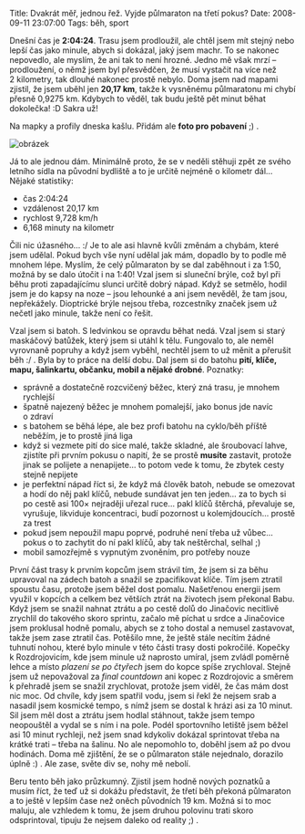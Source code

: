 Title: Dvakrát měř, jednou řež. Vyjde půlmaraton na třetí pokus?
Date: 2008-09-11 23:07:00
Tags: běh, sport

Dnešní čas je **2:04:24**. Trasu jsem prodloužil, ale chtěl jsem mít stejný nebo lepší čas jako minule, abych si dokázal, jaký jsem machr. To se nakonec nepovedlo, ale myslím, že ani tak to není hrozné. Jedno mě však mrzí – prodloužení, o němž jsem byl přesvědčen, že musí vystačit na více než 2 kilometry, tak dlouhé nakonec prostě nebylo. Doma jsem nad mapami zjistil, že jsem uběhl jen **20,17 km**, takže k vysněnému půlmaratonu mi chybí přesně 0,9275 km. Kdybych to věděl, tak budu ještě pět minut běhat dokolečka! :D Sakra už!

Na mapky a profily dneska kašlu. Přidám ale **foto pro pobavení**
;) .

![obrázek]({filename}/images/63.jpg)

Já to ale jednou dám. Minimálně proto, že se v neděli stěhuji zpět ze svého letního sídla na původní bydliště a to je určitě nejméně o kilometr dál… Nějaké statistiky:

-   čas 2:04:24
-   vzdálenost 20,17 km
-   rychlost 9,728 km/h
-   6,168 minuty na kilometr

Čili nic úžasného… :/ Je to ale asi hlavně kvůli změnám a chybám, které jsem udělal. Pokud bych vše nyní udělal jak mám, dopadlo by to podle mě mnohem lépe. Myslím, že celý půlmaraton by se dal zaběhnout i za 1:50, možná by se dalo útočit i na 1:40! Vzal jsem si sluneční brýle, což byl při běhu proti zapadajícímu slunci určitě dobrý nápad. Když se setmělo, hodil jsem je do kapsy na noze – jsou lehounké a ani jsem nevěděl, že tam jsou, nepřekážely. Dioptrické brýle nejsou třeba, rozcestníky značek jsem už nečetl jako minule, takže není co řešit.

Vzal jsem si batoh. S ledvinkou se opravdu běhat nedá. Vzal jsem si starý maskáčový batůžek, který jsem si utáhl k tělu. Fungovalo to, ale neměl vyrovnaně popruhy a když jsem vyběhl, nechtěl jsem to už měnit a přerušit běh :/ . Byla by to práce na delší dobu. Dal jsem si do batohu **pití, klíče, mapu, šalinkartu, občanku, mobil a nějaké drobné**. Poznatky:

-   správně a dostatečně rozcvičený běžec, který zná trasu, je mnohem rychlejší
-   špatně najezený běžec je mnohem pomalejší, jako bonus jde navíc o zdraví
-   s batohem se běhá lépe, ale bez profi batohu na cyklo/běh příště neběžím, je to prostě jiná liga
-   když si vezmete pití do sice malé, takže skladné, ale šroubovací lahve, zjistíte při prvním pokusu o napití, že se prostě **musíte** zastavit, protože jinak se polijete a nenapijete… to potom vede k tomu, že zbytek cesty stejně nepijete
-   je perfektní nápad říct si, že když má člověk batoh, nebude se omezovat a hodí do něj pakl klíčů, nebude sundávat jen ten jeden… za to bych si po cestě asi 100× nejraději uřezal ruce… pakl klíčů štěrchá, převaluje se, vyrušuje, likviduje koncentraci, budí pozornost u kolemjdoucích… prostě za trest
-   pokud jsem nepoužil mapu poprvé, podruhé není třeba už vůbec… pokus o to zachytit do ní pakl klíčů, aby tak neštěrchal, selhal ;)
-   mobil samozřejmě s vypnutým zvoněním, pro potřeby nouze

První část trasy k prvním kopcům jsem strávil tím, že jsem si za běhu upravoval na zádech batoh a snažil se zpacifikovat klíče. Tím jsem ztratil spoustu času, protože jsem běžel dost pomalu. Našetřenou energii jsem využil v kopcích a celkem bez větších ztrát na životech jsem překonal Babu. Když jsem se snažil nahnat ztrátu a po cestě dolů do Jinačovic necitlivě zrychlil do takového skoro sprintu, začalo mě píchat u srdce a Jinačovice jsem proklusal hodně pomalu, abych se z toho dostal a nemusel zastavovat, takže jsem zase ztratil čas. Potěšilo mne, že ještě stále necítím žádné tuhnutí nohou, které bylo minule v této části trasy dosti pokročilé. Kopečky k Rozdrojovicím, kde jsem minule už naprosto umíral, jsem zvládl poměrně lehce a místo *plazení se po čtyřech* jsem do kopce spíše zrychloval. Stejně jsem už nepovažoval za *final countdown* ani kopec z Rozdrojovic a směrem k přehradě jsem se snažil zrychlovat, protože jsem viděl, že čas mám dost nic moc. Od chvíle, kdy jsem spatřil vodu, jsem si řekl že nejsem srab a nasadil jsem kosmické tempo, s nímž jsem se dostal k hrázi asi za 10 minut. Sil jsem měl dost a ztrátu jsem hodlal stáhnout, takže jsem tempo neopouštěl a vydal se s ním i na pole. Podél sportovního letiště jsem běžel asi 10 minut rychleji, než jsem snad kdykoliv dokázal sprintovat třeba na krátké trati – třeba na šalinu. No ale nepomohlo to, doběhl jsem až po dvou hodinách. Doma mě zjištění, že se o půlmaraton stále nejednalo, dorazilo úplně :) . Ale zase, světe div se, nohy mě nebolí.

Beru tento běh jako průzkumný. Zjistil jsem hodně nových poznatků a musím říct, že teď už si dokážu představit, že třetí běh překoná půlmaraton a to ještě v lepším čase než oněch původních 19 km. Možná si to moc maluju, ale vzhledem k tomu, že jsem druhou polovinu trati skoro odsprintoval, tipuju že nejsem daleko od reality ;) .
